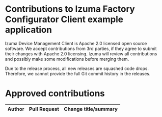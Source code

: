 # Contributions to Izuma Factory Configurator Client example application

Izuma Device Management Client is Apache 2.0 licensed open source software. We accept contributions from 3rd parties, if they agree to submit their changes with Apache 2.0 licensing. Izuma will review all contributions and possibly make some modifications before merging them.

Due to the release process, all new releases are squashed code drops. Therefore, we cannot provide the full Git commit history in the releases.

# Approved contributions

| Author         | Pull Request  | Change title/summary                                     |
|----------------|---------------|----------------------------------------------------------|
